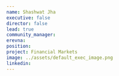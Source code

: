 ```yaml
---
name: Shashwat Jha
executive: false
director: false
lead: true
community_manager:   
erevna:
position:  
project: Financial Markets
image: ../assets/default_exec_image.png
linkedin: 
---
```

